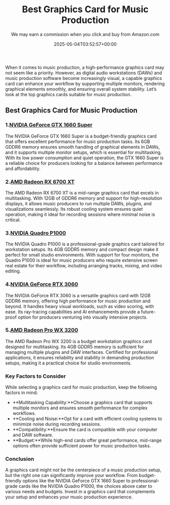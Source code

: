 ﻿---
author: We may earn a commission when you click and buy from Amazon.com
layout: post
title: Best Graphics Card for Music Production
date: '2025-05-04T03:52:57+00:00'
categories:
- Guide
tags: []
slug: /best-graphics-card-for-music-production/
lastmod: 2025-05-07T12:21:24+03:00
---

When it comes to music production, a high-performance graphics card may not seem like a priority. However, as digital audio workstations (DAWs) and music production software become increasingly visual, a capable graphics card can enhance your workflow by supporting multiple monitors, rendering graphical elements smoothly, and ensuring overall system stability. Let’s look at the top graphics cards suitable for music production.
## Best Graphics Card for Music Production
### 1.[NVIDIA GeForce GTX 1660 Super](https://www.amazon.com/dp/B0971MKV29?tag=p-policy-20)
The NVIDIA GeForce GTX 1660 Super is a budget-friendly graphics card that offers excellent performance for music production tasks. Its 6GB GDDR6 memory ensures smooth handling of graphical elements in DAWs, and it supports multiple monitor setups, which is essential for multitasking.
With its low power consumption and quiet operation, the GTX 1660 Super is a reliable choice for producers looking for a balance between performance and affordability.
### 2.[AMD Radeon RX 6700 XT](https://www.amazon.com/dp/B08J6F174Z?tag=p-policy-20)
The AMD Radeon RX 6700 XT is a mid-range graphics card that excels in multitasking. With 12GB of GDDR6 memory and support for high-resolution displays, it allows music producers to run multiple DAWs, plugins, and visualizations seamlessly.
Its robust cooling system ensures quiet operation, making it ideal for recording sessions where minimal noise is critical.
### 3.[NVIDIA Quadro P1000](https://www.amazon.com/dp/B097CX86QG?tag=p-policy-20)
The NVIDIA Quadro P1000 is a professional-grade graphics card tailored for workstation setups. Its 4GB GDDR5 memory and compact design make it perfect for small studio environments.
With support for four monitors, the Quadro P1000 is ideal for music producers who require extensive screen real estate for their workflow, including arranging tracks, mixing, and video editing.
### 4.[NVIDIA GeForce RTX 3060](https://www.amazon.com/dp/B07Z3H4X3P?tag=p-policy-20)
The NVIDIA GeForce RTX 3060 is a versatile graphics card with 12GB GDDR6 memory, offering high performance for music production and beyond. It handles heavy visual workloads, such as video scoring, with ease.
Its ray-tracing capabilities and AI enhancements provide a future-proof option for producers venturing into visually intensive projects.
### 5.[AMD Radeon Pro WX 3200](https://www.amazon.com/dp/B08YKXH6P9?tag=p-policy-20)
The AMD Radeon Pro WX 3200 is a budget workstation graphics card designed for multitasking. Its 4GB GDDR5 memory is sufficient for managing multiple plugins and DAW interfaces.
Certified for professional applications, it ensures reliability and stability in demanding production setups, making it a practical choice for studio environments.
### Key Factors to Consider
While selecting a graphics card for music production, keep the following factors in mind:
- **Multitasking Capability:**Choose a graphics card that supports multiple monitors and ensures smooth performance for complex workflows.
- **Cooling and Noise:**Opt for a card with efficient cooling systems to minimize noise during recording sessions.
- **Compatibility:**Ensure the card is compatible with your computer and DAW software.
- **Budget:**While high-end cards offer great performance, mid-range options often provide sufficient power for music production tasks.
### Conclusion
A graphics card might not be the centerpiece of a music production setup, but the right one can significantly improve your workflow. From budget-friendly options like the NVIDIA GeForce GTX 1660 Super to professional-grade cards like the NVIDIA Quadro P1000, the choices above cater to various needs and budgets. Invest in a graphics card that complements your setup and enhances your music production experience.